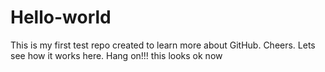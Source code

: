 # Hello-world
This is my first test repo created to learn more about GitHub. Cheers.
Lets see how it works here.
Hang on!!!
this looks ok now
